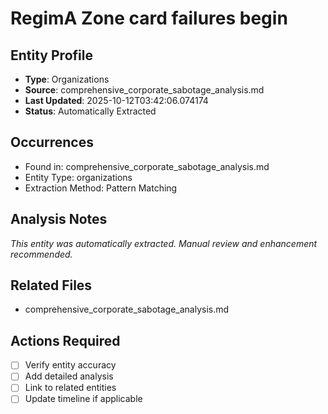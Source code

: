 # RegimA Zone card failures begin

## Entity Profile
- **Type**: Organizations
- **Source**: comprehensive_corporate_sabotage_analysis.md
- **Last Updated**: 2025-10-12T03:42:06.074174
- **Status**: Automatically Extracted

## Occurrences
- Found in: comprehensive_corporate_sabotage_analysis.md
- Entity Type: organizations
- Extraction Method: Pattern Matching

## Analysis Notes
*This entity was automatically extracted. Manual review and enhancement recommended.*

## Related Files
- comprehensive_corporate_sabotage_analysis.md

## Actions Required
- [ ] Verify entity accuracy
- [ ] Add detailed analysis
- [ ] Link to related entities
- [ ] Update timeline if applicable

